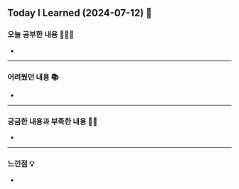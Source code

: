 ## Today I Learned (2024-07-12) 🤔



### 오늘 공부한 내용 🧑🏻‍💻
- 
---
### 어려웠던 내용 📚
- 
---
### 궁금한 내용과 부족한 내용 🙋🏻
- 
---
### 느낀점 💡
- 



